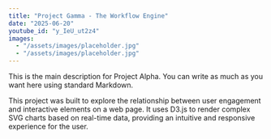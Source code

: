 ```yaml
---
title: "Project Gamma - The Workflow Engine"
date: "2025-06-20"
youtube_id: "y_IeU_ut2z4"
images:
  - "/assets/images/placeholder.jpg"
  - "/assets/images/placeholder.jpg"
---
```



This is the main description for Project Alpha. You can write as much as you want here using standard Markdown.

This project was built to explore the relationship between user engagement and interactive elements on a web page. It uses D3.js to render complex SVG charts based on real-time data, providing an intuitive and responsive experience for the user.


